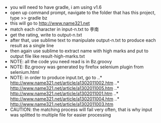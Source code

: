 - you will need to have gradle, i am using v1.6
- open up command prompt, navigate to the folder that has this project, type >> gradle bz
- this will go to http://www.name321.net
- match each character in input-n.txt to 李南
- get the rating, write to output-n.txt
- after that, use sublime text to manipulate output-n.txt to produce each result as a single line
- then again use sublime to extract name with high marks and put to output file like result-high-marks.txt
- NOTE: all the code you need read is in Bz.groovy
- NOTE: Bz.groovy was generated by firefox selenium plugin from selenium.html
- NOTE: in order to produce input.txt, go to 
..* http://www.name321.net/article/a1302011002.htm
..* http://www.name321.net/article/a1302011005.htm
..* http://www.name321.net/article/a1302011001.htm
..* http://www.name321.net/article/a1302011004.htm
..* http://www.name321.net/article/a1302011003.htm
- CAUTION: the matching process will fail very often, that is why input was splitted to multiple file for easier processing